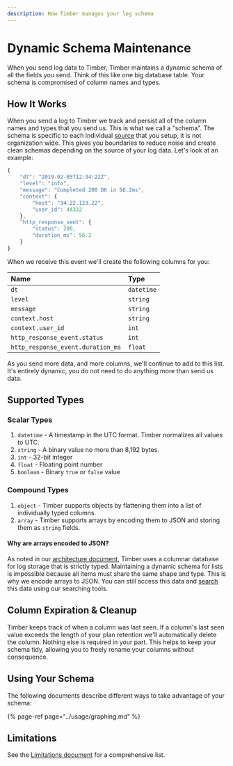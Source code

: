 ```yaml
---
description: How Timber manages your log schema
---
```


# Dynamic Schema Maintenance

When you send log data to Timber, Timber maintains a dynamic schema of all the fields you send. Think of this like one big database table. Your schema is compromised of column names and types.

## How It Works

When you send a log to Timber we track and persist all of the column names and types that you send us. This is what we call a "schema". The schema is specific to each individual [source](concepts.md#source) that you setup, it is not organization wide. This gives you boundaries to reduce noise and create clean schemas depending on the source of your log data. Let's look at an example:

```javascript
{
    "dt": "2019-02-05T12:34:22Z",
    "level": "info",
    "message": "Completed 200 OK in 56.2ms",
    "context": {
        "host": "34.22.123.22",
        "user_id": 44332
    },
    "http_response_sent": {
        "status": 200,
        "duration_ms": 56.2
    }
}
```

When we receive this event we'll create the following columns for you:

| Name | Type |
| :--- | :--- |
| `dt` | `datetime` |
| `level` | `string` |
| `message` | `string` |
| `context.host` | `string` |
| `context.user_id` | `int` |
| `http_response_event.status` | `int` |
| `http_response_event.duration_ms` | `float` |

As you send more data, and more columns, we'll continue to add to this list. It's entirely dynamic, you do not need to do anything more than send us data.

## Supported Types

### Scalar Types

1. `datetime` - A timestamp in the UTC format. Timber normalizes all values to UTC.
2. `string` - A binary value no more than 8,192 bytes.
3. `int` - 32-bit integer
4. `float` - Floating point number
5. `boolean` - Binary `true` or `false` value

### Compound Types

1. `object` - Timber supports objects by flattening them into a list of individually typed columns.
2. `array` - Timber supports arrays by encoding them to JSON and storing them as `string` fields.

#### Why are arrays encoded to JSON?

As noted in our [architecture document](ingestion-pipeline.md), Timber uses a columnar database for log storage that is strictly typed. Maintaining a dynamic schema for lists is impossible because all items must share the same shape and type. This is why we encode arrays to JSON. You can still access this data and [search]() this data using our searching tools.

## Column Expiration & Cleanup

Timber keeps track of when a column was last seen. If a column's last seen value exceeds the length of your plan retention we'll automatically delete the column. Nothing else is required in your part. This helps to keep your schema tidy, allowing you to freely rename your columns without consequence.

## Using Your Schema

The following documents describe different ways to take advantage of your schema:

{% page-ref page="../usage/graphing.md" %}

## Limitations

See the [Limitations document](limitations.md) for a comprehensive list.

